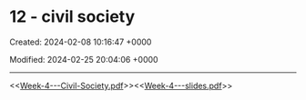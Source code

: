 # 12 - civil society

Created: 2024-02-08 10:16:47 +0000

Modified: 2024-02-25 20:04:06 +0000

---

<<[Week-4---Civil-Society.pdf](../../media/Week-4---Civil-Society.pdf)>><<[Week-4---slides.pdf](../../media/Week-4---slides.pdf)>>
